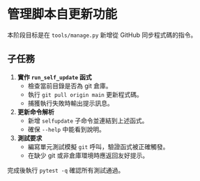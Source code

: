 # 管理脚本自更新功能

本阶段目标是在 `tools/manage.py` 新增從 GitHub 同步程式碼的指令。

## 子任務
1. **實作 `run_self_update` 函式**
   - 檢查當前目錄是否為 git 倉庫。
   - 執行 `git pull origin main` 更新程式碼。
   - 捕獲執行失敗時輸出提示訊息。
2. **更新命令解析**
   - 新增 `selfupdate` 子命令並連結到上述函式。
   - 確保 `--help` 中能看到說明。
3. **測試要求**
   - 編寫單元測試模擬 `git` 呼叫，驗證函式被正確觸發。
   - 在缺少 git 或非倉庫環境時應返回友好提示。

完成後執行 `pytest -q` 確認所有測試通過。
